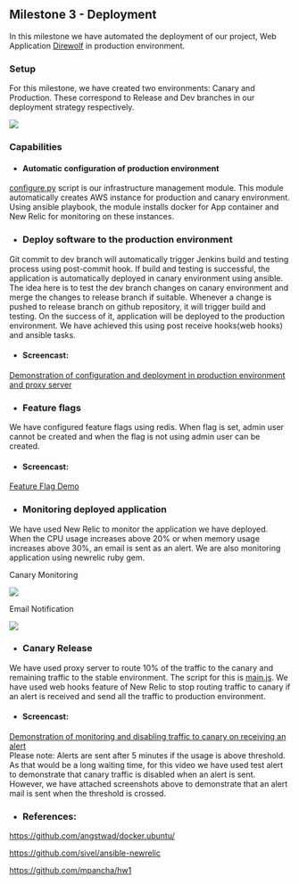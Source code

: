 ## Milestone 3 - Deployment

 In this milestone we have automated the deployment of our project, Web Application [Direwolf](https://github.ncsu.edu/mpancha/Direwolf) in production environment.

### Setup

For this milestone, we have created two environments: Canary and Production. These correspond to Release and Dev branches in our deployment strategy respectively.

![](https://github.com/gsrajadh/Devops-Project/blob/master/Deployment/screenshots/setup.png)

### Capabilities

* #### Automatic configuration of production environment
 [configure.py](https://github.com/gsrajadh/Devops-Project/blob/master/Deployment/scripts/configure.py) script is our infrastructure management module. This module automatically creates AWS instance for production and canary environment. Using ansible playbook, the module installs docker for App container and New Relic for monitoring on these instances.

* ### Deploy software to the production environment
Git commit to dev branch will automatically trigger Jenkins build and testing process using post-commit hook. If build and testing is successful, the application is automatically deployed in canary environment using ansible. The idea here is to test the dev branch changes on canary environment and merge the changes to release branch if suitable. Whenever a change is pushed to release branch on github repository, it will trigger build and testing. On the success of it, application will be deployed to the production environment. We have achieved this using post receive hooks(web hooks) and ansible tasks.

* #### Screencast:
[Demonstration of configuration and deployment in production environment and proxy server](https://vimeo.com/146164018)


* ### Feature flags
We have configured feature flags using redis. When flag is set, admin user cannot be created and when the flag is not using admin user can be created.
* #### Screencast:
[Feature Flag Demo](https://www.youtube.com/watch?v=KYcThmDIB44&edit=vd)

* ### Monitoring deployed application
We have used  New Relic to monitor the application we have deployed. When the CPU usage increases above 20% or when memory usage increases above 30%, an email is sent as an alert. We are also monitoring application using newrelic ruby gem.

Canary Monitoring  

![](https://github.com/gsrajadh/Devops-Project/blob/master/Deployment/screenshots/Screen%20Shot%202015-11-18%20at%207.28.20%20PM.png)

Email Notification   

![](https://github.com/gsrajadh/Devops-Project/blob/master/Deployment/screenshots/Screen%20Shot%202015-11-18%20at%207.28.53%20PM.png)

* ### Canary Release
We have used proxy server to route 10% of the traffic to the canary and remaining traffic to the stable environment. The script for this is  [main.js](https://github.com/gsrajadh/Devops-Project/blob/master/Deployment/scripts/main.js). We have used web hooks feature of New Relic to stop routing traffic to canary if an alert is received and send all the traffic to production environment.  

* #### Screencast:  
[Demonstration of monitoring and disabling traffic to canary on receiving an alert](https://www.youtube.com/watch?v=73Zdck7cYvM&feature=youtu.be)  
Please note: Alerts are sent after 5 minutes if the usage is above threshold. As that would be a long waiting time, for this video we have used test alert to demonstrate that canary traffic is disabled when an alert is sent. However, we have attached screenshots above to demonstrate that an alert mail is sent when the threshold is crossed.

* ### References:  

https://github.com/angstwad/docker.ubuntu/

https://github.com/sivel/ansible-newrelic

https://github.com/mpancha/hw1
